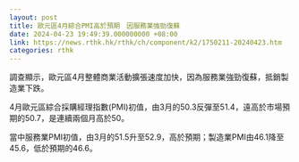 ```yaml
---
layout: post
title: 歐元區4月綜合PMI高於預期　因服務業強勁復蘇
date: 2024-04-23 19:49:39.000000000 +08:00
link: https://news.rthk.hk/rthk/ch/component/k2/1750211-20240423.htm
categories: rthk
---
```


調查顯示，歐元區4月整體商業活動擴張速度加快，因為服務業強勁復蘇，抵銷製造業下跌。

4月歐元區綜合採購經理指數(PMI)初值，由3月的50.3反彈至51.4，遠高於市場預期的50.7，是連續兩個月高於50。

當中服務業PMI初值，由3月的51.5升至52.9，高於預期；製造業PMI由46.1降至45.6，低於預期的46.6。
